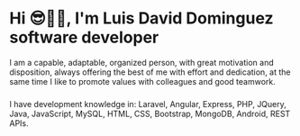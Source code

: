 # Hi 😎👋🏽, I'm Luis David Dominguez software developer

I am a capable, adaptable, organized person, with great motivation and disposition, always offering the best of me with effort and dedication, at the same time I like to promote values with colleagues and good teamwork.

###
I have development knowledge in: 
Laravel, 
Angular,
Express,
PHP, 
JQuery, 
Java, 
JavaScript, 
MySQL, 
HTML, 
CSS, 
Bootstrap, 
MongoDB, 
Android, 
REST APIs.
